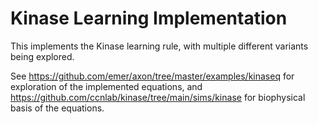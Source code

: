 # Kinase Learning Implementation

This implements the Kinase learning rule, with multiple different variants being explored.

See https://github.com/emer/axon/tree/master/examples/kinaseq for exploration of the implemented equations, and https://github.com/ccnlab/kinase/tree/main/sims/kinase for biophysical basis of the equations.


